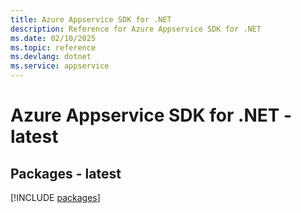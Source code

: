 ```yaml
---
title: Azure Appservice SDK for .NET
description: Reference for Azure Appservice SDK for .NET
ms.date: 02/10/2025
ms.topic: reference
ms.devlang: dotnet
ms.service: appservice
---
```

# Azure Appservice SDK for .NET - latest
## Packages - latest
[!INCLUDE [packages](appservice-index.md)]